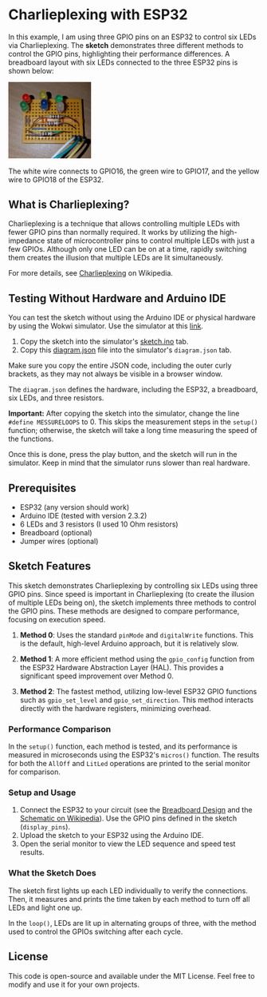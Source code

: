 # Charlieplexing with ESP32

In this example, I am using three GPIO pins on an ESP32 to control six LEDs via Charlieplexing. The **sketch** demonstrates three different methods to control the GPIO pins, highlighting their performance differences. A breadboard layout with six LEDs connected to the three ESP32 pins is shown below:

<img src="images/MyBreadboard.jpg" width="33%">

The white wire connects to GPIO16, the green wire to GPIO17, and the yellow wire to GPIO18 of the ESP32.

## What is Charlieplexing?

Charlieplexing is a technique that allows controlling multiple LEDs with fewer GPIO pins than normally required. It works by utilizing the high-impedance state of microcontroller pins to control multiple LEDs with just a few GPIOs. Although only one LED can be on at a time, rapidly switching them creates the illusion that multiple LEDs are lit simultaneously.

For more details, see [Charlieplexing](https://en.wikipedia.org/wiki/Charlieplexing) on Wikipedia.

## Testing Without Hardware and Arduino IDE

You can test the sketch without using the Arduino IDE or physical hardware by using the Wokwi simulator. Use the simulator at this [link](https://wokwi.com/projects/new/esp32).

1. Copy the sketch into the simulator's [sketch.ino](CharliplexingGPIOtest.ino) tab.
2. Copy this [diagram.json](wokwi/WokWi_diagram.json) file into the simulator's `diagram.json` tab.

Make sure you copy the entire JSON code, including the outer curly brackets, as they may not always be visible in a browser window.

The `diagram.json` defines the hardware, including the ESP32, a breadboard, six LEDs, and three resistors.

**Important:** After copying the sketch into the simulator, change the line `#define MESSURELOOPS` to 0. This skips the measurement steps in the `setup()` function; otherwise, the sketch will take a long time measuring the speed of the functions.

Once this is done, press the play button, and the sketch will run in the simulator. Keep in mind that the simulator runs slower than real hardware.

## Prerequisites

- ESP32 (any version should work)
- Arduino IDE (tested with version 2.3.2)
- 6 LEDs and 3 resistors (I used 10 Ohm resistors)
- Breadboard (optional)
- Jumper wires (optional)

## Sketch Features

This sketch demonstrates Charlieplexing by controlling six LEDs using three GPIO pins. Since speed is important in Charlieplexing (to create the illusion of multiple LEDs being on), the sketch implements three methods to control the GPIO pins. These methods are designed to compare performance, focusing on execution speed.

1. **Method 0**:
   Uses the standard `pinMode` and `digitalWrite` functions. This is the default, high-level Arduino approach, but it is relatively slow.

2. **Method 1**:
   A more efficient method using the `gpio_config` function from the ESP32 Hardware Abstraction Layer (HAL). This provides a significant speed improvement over Method 0.

3. **Method 2**:
   The fastest method, utilizing low-level ESP32 GPIO functions such as `gpio_set_level` and `gpio_set_direction`. This method interacts directly with the hardware registers, minimizing overhead.

### Performance Comparison

In the `setup()` function, each method is tested, and its performance is measured in microseconds using the ESP32's `micros()` function. The results for both the `AllOff` and `LitLed` operations are printed to the serial monitor for comparison.

### Setup and Usage

1. Connect the ESP32 to your circuit (see the [Breadboard Design](./images/BreadboardDiagram.jpg) and the [Schematic on Wikipedia](https://en.wikipedia.org/wiki/Charlieplexing#/media/File:3-pin_Charlieplexing_with_common_resistors.svg)). Use the GPIO pins defined in the sketch (`display_pins`).
2. Upload the sketch to your ESP32 using the Arduino IDE.
3. Open the serial monitor to view the LED sequence and speed test results.

### What the Sketch Does

The sketch first lights up each LED individually to verify the connections. Then, it measures and prints the time taken by each method to turn off all LEDs and light one up.

In the `loop()`, LEDs are lit up in alternating groups of three, with the method used to control the GPIOs switching after each cycle.

## License

This code is open-source and available under the MIT License. Feel free to modify and use it for your own projects.
